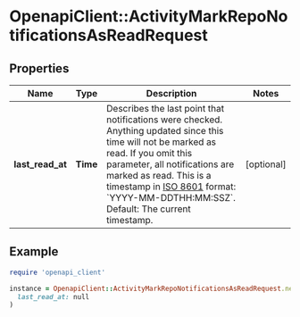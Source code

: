 # OpenapiClient::ActivityMarkRepoNotificationsAsReadRequest

## Properties

| Name | Type | Description | Notes |
| ---- | ---- | ----------- | ----- |
| **last_read_at** | **Time** | Describes the last point that notifications were checked. Anything updated since this time will not be marked as read. If you omit this parameter, all notifications are marked as read. This is a timestamp in [ISO 8601](https://en.wikipedia.org/wiki/ISO_8601) format: &#x60;YYYY-MM-DDTHH:MM:SSZ&#x60;. Default: The current timestamp. | [optional] |

## Example

```ruby
require 'openapi_client'

instance = OpenapiClient::ActivityMarkRepoNotificationsAsReadRequest.new(
  last_read_at: null
)
```

